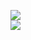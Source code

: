 [![](https://img.shields.io/badge/Made%20With-Github%20Spray-lightgrey.svg?style=for-the-badge&logo=github)](https://github.com/Annihil/github-spray#9759)  
[![](https://i.imgur.com/2DrTn0Z.gif)](https://github.com/Annihil/github-spray)